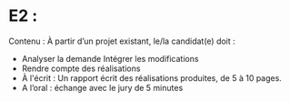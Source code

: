 # E2 :
Contenu : À partir d’un projet existant, le/la candidat(e) doit :
- Analyser la demande
Intégrer les modifications
- Rendre compte des réalisations
- À l'écrit : Un rapport écrit des réalisations produites, de 5 à 10 pages.
- A l’oral : échange avec le jury de 5 minutes
